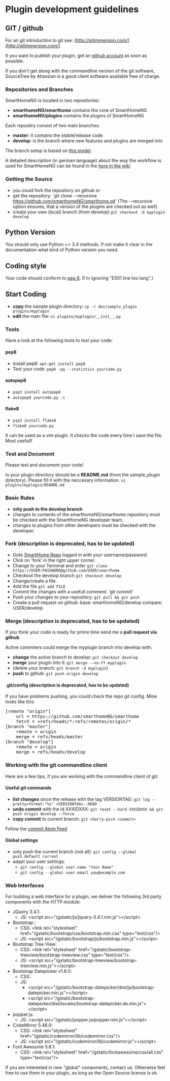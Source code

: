 
# Plugin development guidelines

## GIT / github

For an git introduction to git see: [http://gitimmersion.com/](http://gitimmersion.com/)

It you want to publish your plugin, get an [github account](https://github.com/users) as soon as possible.

If you don't get along with the commandline version of the git software, SourceTree by Atlassian is a good client software available free of charge.


### Repositories and Branches

SmartHomeNG is located in two repositories:

* **smarthomeNG/smarthome** contains the core of SmartHomeNG
* **smarthomeNG/plugins** contains the plugins of SmartHomeNG

Each repositry consist of two main branches:

  * __master__: it contains the stable/release code
  * __develop__: is the branch where new features and plugins are merged into

The branch setup is based on [this model](http://nvie.com/posts/a-successful-git-branching-model/).

A detailed description (in german language) about the way the workflow is used for SmartHomeNG can be found in the [here in the wiki](https://github.com/smarthomeNG/smarthome/wiki/Git-Workflow%28s%29-für-SmartHomeNG)


### Getting the Source

  * you could fork the repository on github or
  * get the repository: `git clone --recursive https://github.com/smarthomeNG/smarthome.git' (The --recursive option ensures, that a version of the plugins are checked out as well)
  * create your own (local) branch (from develop) `git checkout -b myplugin develop`

## Python Version

You should only use Python =< 3.4 methods. If not make it clear in the documentation what kind of Python version you need.

## Coding style

Your code should conform to [pep 8](http://www.python.org/dev/peps/pep-0008/). (I'm ignoring "E501 line too long".)

## Start Coding

   * __copy__ the sample plugin directory: `cp -r dev/sample_plugin plugins/myplugin`
   * __edit__ the main file: `vi plugins/myplugin/__init__.py`


### Tools

Have a look at the following tools to test your code:

#### pep8

   * Install pep8: `apt-get install pep8` 
   * Test your code: `pep8 -qq --statistics yourcode.py`

#### autopep8

   * `pip3 install autopep8`
   * `autopep8 yourcode.py -i`

#### flake8

   * `pip3 install flake8`
   * `flake8 yourcode.py`

It can be used as a vim plugin. It checks the code every time I save the file. Most usefull!


### Test and Document

Please test and document your code!

In your plugin directory should be a __README.md__ (from the sample_plugin directory). Please fill it with the neccesary information. `vi plugins/myplugin/README.md`


### Basic Rules
   * __only push to the develop branch__
   * changes to contents of the smarthomeNG/smarthome repository must be checked with the SmartHomeNG developer team.
   * changes to plugins from other developers must be checked with the developer.


### Fork (description is deprecated, has to be updated)

   * Goto [SmartHome Repo](https://github.com/smarthomeNG/smarthome) logged in with your username/password.
   * Click on 'fork' in the right upper corner.
   * Change to your Terminal and enter `git clone https://USER:PASSWORD@github.com/USER/smarthome`
   * Checkout the develop branch `git checkout develop`
   * Change/create a file.
   * Add the file `git add FILE`
   * Commit the changes with a usefull comment: 'git commit'
   * Push your changes to your repository: `git pull && git push`
   * Create a pull request on github: base: smarthomeNG/develop  compare: USER/develop


### Merge (description is deprecated, has to be updated)

If you think your code is ready for prime time send me a __pull request via github__ 

Acitve commiters could merge the myplugin branch into develop with:

   * __change__ the active branch to develop: `git checkout develop`
   * __merge__ your plugin into it: `git merge --no-ff myplugin`
   * (delete your branch: `git branch -d myplugin`)
   * __push__ to github: `git push origin develop`


#### .git/config (description is deprecated, has to be updated)

If you have problems pushing, you could check the repo git config. Mine looks like this:
<pre>
[remote "origin"]
    url = https://github.com/smarthomeNG/smarthome
    fetch = +refs/heads/*:refs/remotes/origin/*
[branch "master"]
    remote = origin
    merge = refs/heads/master
[branch "develop"]
    remote = origin
    merge = refs/heads/develop
</pre>


### Working with the git commandline client

Here are a few tips, if you are working with the commandline client of git:

#### Useful git commands

   * __list changes__ since the release with the tag VERSIONTAG: `git log --pretty=format:"%s" <VERSIONTAG>..HEAD`
   * __undo commit__ with the id XXXIDXXX: `git reset --hard XXXIDXXX && git push origin develop --force`
   * __copy commit__ to current branch: `git cherry-pick <commit>`

   Follow the [commit Atom Feed](https://github.com/smarthomeNG/smarthome/commits/develop.atom)


#### Global settings

   * only push the current branch (not all): `git config --global push.default current`
   * adapt your user settings:
      * `git config --global user.name "Your Name"`
      * `git config --global user.email you@example.com`



### Web Interfaces

For building a web interface for a plugin, we deliver the following 3rd party components with the HTTP module:

   * JQuery 3.4.1: 
     * JS: &lt;script src="/gstatic/js/jquery-3.4.1.min.js"&gt;&lt;/script&gt;
   * Bootstrap : 
     * CSS: &lt;link rel="stylesheet" href="/gstatic/bootstrap/css/bootstrap.min.css" type="text/css"/&gt; 
     * JS: &lt;script src="/gstatic/bootstrap/js/bootstrap.min.js"&gt;&lt;/script&gt;     
   * Bootstrap Tree View: 
      * CSS: &lt;link rel="stylesheet" href="/gstatic/bootstrap-treeview/bootstrap-treeview.css" type="text/css"/&gt; 
      * JS: &lt;script src="/gstatic/bootstrap-treeview/bootstrap-treeview.min.js"&gt;&lt;/script&gt;
   * Bootstrap Datepicker v1.8.0:
      * CSS: <link rel="stylesheet" href="/gstatic/bootstrap-datepicker/dist/css/bootstrap-datepicker.min.css" type="text/css"/>
      * JS:
         * &lt;script src="/gstatic/bootstrap-datepicker/dist/js/bootstrap-datepicker.min.js"&gt;&lt;/script&gt;
         * &lt;script src="/gstatic/bootstrap-datepicker/dist/locales/bootstrap-datepicker.de.min.js"&gt;&lt;/script&gt;
   * popper.js: 
      * JS: &lt;script src="/gstatic/popper.js/popper.min.js"&gt;&lt;/script&gt;
   * CodeMirror 5.46.0: 
      * CSS: &lt;link rel="stylesheet" href="/gstatic/codemirror/lib/codemirror.css"/&gt;
      * JS: &lt;script src="/gstatic/codemirror/lib/codemirror.js"&gt;&lt;/script&gt;
   * Font Awesome 5.8.1:
      * CSS: &lt;link rel="stylesheet" href="/gstatic/fontawesome/css/all.css" type="text/css"/&gt;

 
 If you are interested in new "global" components, contact us. Otherwise feel free to use them in your plugin, as long as
 the Open Source license is ok.